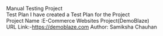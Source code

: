 Manual Testing Project 
<br>
Test Plan I have created a Test Plan for the Project
<br>
Project Name :E-Commerce Websites Project(DemoBlaze)
<br>
URL Link:-https://demoblaze.com
Author: Samiksha Chauhan
